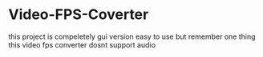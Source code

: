 # Video-FPS-Coverter

this project is compeletely gui version easy to use but remember one thing this 
video fps converter dosnt support audio 
